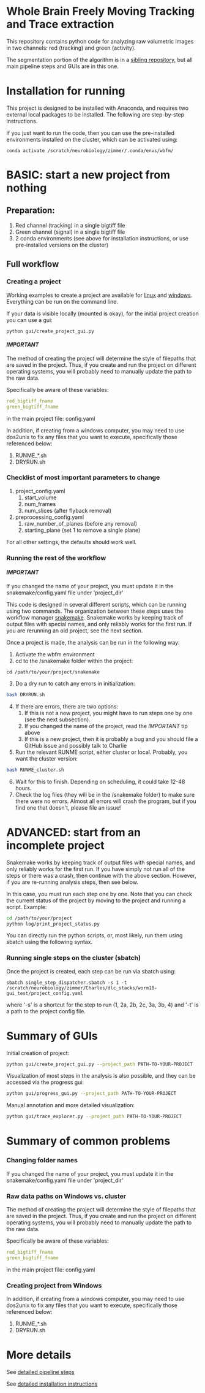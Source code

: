 # Whole Brain Freely Moving Tracking and Trace extraction

This repository contains python code for analyzing raw volumetric images in two channels: red (tracking) and green (activity).

The segmentation portion of the algorithm is in a [sibling repository](https://github.com/Zimmer-lab/segmentation), but all main pipeline steps and GUIs are in this one.


# Installation for running

This project is designed to be installed with Anaconda, and requires two external local packages to be installed.
The following are step-by-step instructions.

If you just want to run the code, then you can use the pre-installed environments installed on the cluster, which can be activated using:
```
conda activate /scratch/neurobiology/zimmer/.conda/envs/wbfm/
```

# BASIC: start a new project from nothing

## Preparation:

1. Red channel (tracking) in a single bigtiff file
2. Green channel (signal) in a single bigtiff file
3. 2 conda environments (see above for installation instructions, or use pre-installed versions on the cluster)

## Full workflow

### Creating a project

Working examples to create a project are available for 
[linux](wbfm/scripts/examples/0-create_new_project-linux-EXAMPLE.sh)
and [windows](wbfm/scripts/examples/0-create_new_project-windows-EXAMPLE.sh).
Everything can be run on the command line.

If your data is visible locally (mounted is okay), for the initial project creation you can use a gui:

```commandline
python gui/create_project_gui.py
```

#### *IMPORTANT*

The method of creating the project will determine the style of filepaths that are saved in the project.
Thus, if you create and run the project on different operating systems, you will probably need to manually update the path to the raw data.

Specifically be aware of these variables:
```yaml
red_bigtiff_fname
green_bigtiff_fname
```

in the main project file: config.yaml

In addition, if creating from a windows computer, you may need to use dos2unix to fix any files that you want to execute, specifically those referenced below:
1. RUNME_*.sh
2. DRYRUN.sh

### Checklist of most important parameters to change

1. project_config.yaml
   1. start_volume
   2. num_frames
   3. num_slices (after flyback removal)
2. preprocessing_config.yaml
   1. raw_number_of_planes (before any removal)
   2. starting_plane (set 1 to remove a single plane)

For all other settings, the defaults should work well.


### Running the rest of the workflow

#### *IMPORTANT*
If you changed the name of your project, you must update it in the snakemake/config.yaml file under 'project_dir'

This code is designed in several different scripts, which can be running using two commands.
The organization between these steps uses the workflow manager [snakemake](https://snakemake.readthedocs.io/en/stable/).
Snakemake works by keeping track of output files with special names, and only reliably works for the first run.
If you are rerunning an old project, see the next section.

Once a project is made, the analysis can be run in the following way:
1. Activate the wbfm environment
2. cd to the /snakemake folder within the project:
```commandline
cd /path/to/your/project/snakemake
```
3. Do a dry run to catch any errors in initialization:
```bash
bash DRYRUN.sh
```
4. If there are errors, there are two options:
   1. If this is not a new project, you might have to run steps one by one (see the next subsection).
   2. If you changed the name of the project, read the *IMPORTANT* tip above 
   3. If this is a new project, then it is probably a bug and you should file a GitHub issue and possibly talk to Charlie
5. Run the relevant RUNME script, either cluster or local. Probably, you want the cluster version:
```bash
bash RUNME_cluster.sh
```
6. Wait for this to finish. Depending on scheduling, it could take 12-48 hours.
7. Check the log files (they will be in the /snakemake folder) to make sure there were no errors.
Almost all errors will crash the program, but if you find one that doesn't, please file an issue!

# ADVANCED: start from an incomplete project

Snakemake works by keeping track of output files with special names, and only reliably works for the first run.
If you have simply not run all of the steps or there was a crash, then continue with the above section.
However, if you are re-running analysis steps, then see below.

In this case, you must run each step one by one.
Note that you can check the current status of the project by moving to the project and running a script. Example:
```bash
cd /path/to/your/project
python log/print_project_status.py
```

You can directly run the python scripts, or, most likely, run them using sbatch using the following syntax.

### Running single steps on the cluster (sbatch)

Once the project is created, each step can be run via sbatch using:

```commandline
sbatch single_step_dispatcher.sbatch -s 1 -t /scratch/neurobiology/zimmer/Charles/dlc_stacks/worm10-gui_test/project_config.yaml
```

where '-s' is a shortcut for the step to run (1, 2a, 2b, 2c, 3a, 3b, 4) and '-t' is a path to the project config file.


# Summary of GUIs

Initial creation of project:
```bash
python gui/create_project_gui.py --project_path PATH-TO-YOUR-PROJECT
```

Visualization of most steps in the analysis is also possible, and they can be accessed via the progress gui:

```bash
python gui/progress_gui.py --project_path PATH-TO-YOUR-PROJECT
```

Manual annotation and more detailed visualization:

```bash
python gui/trace_explorer.py --project_path PATH-TO-YOUR-PROJECT
```


# Summary of common problems

### Changing folder names
If you changed the name of your project, you must update it in the snakemake/config.yaml file under 'project_dir'

### Raw data paths on Windows vs. cluster
The method of creating the project will determine the style of filepaths that are saved in the project.
Thus, if you create and run the project on different operating systems, you will probably need to manually update the path to the raw data.

Specifically be aware of these variables:
```yaml
red_bigtiff_fname
green_bigtiff_fname
```

in the main project file: config.yaml

### Creating project from Windows

In addition, if creating from a windows computer, you may need to use dos2unix to fix any files that you want to execute, specifically those referenced below:
1. RUNME_*.sh
2. DRYRUN.sh


# More details

See [detailed pipeline steps](docs/detailed_pipeline_steps.md)

See [detailed installation instructions](docs/installation_instructions.md)
